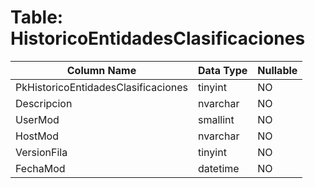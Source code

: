 # Table: HistoricoEntidadesClasificaciones

| Column Name | Data Type | Nullable |
|-------------|-----------|----------|
| PkHistoricoEntidadesClasificaciones | tinyint | NO |
| Descripcion | nvarchar | NO |
| UserMod | smallint | NO |
| HostMod | nvarchar | NO |
| VersionFila | tinyint | NO |
| FechaMod | datetime | NO |
